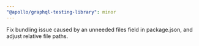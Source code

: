 ```yaml
---
"@apollo/graphql-testing-library": minor
---
```


Fix bundling issue caused by an unneeded files field in package.json, and adjust relative file paths.
